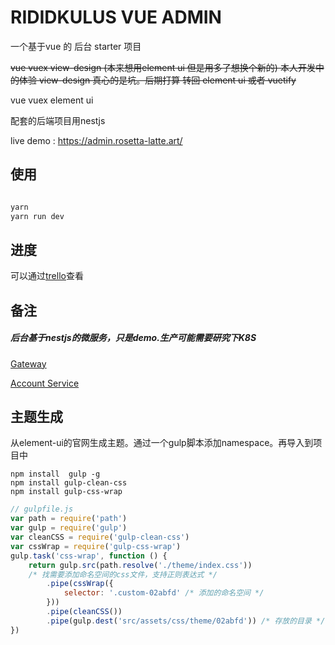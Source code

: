 # RIDIDKULUS VUE ADMIN

一个基于vue 的 后台 starter 项目

~~vue vuex view-design (本来想用element ui 但是用多了想换个新的)
本人开发中的体验 view-design 真心的是坑。后期打算 转回 element ui 或者 vuetify~~

vue vuex element ui

配套的后端项目用nestjs

live demo : https://admin.rosetta-latte.art/

## 使用



```bash

yarn
yarn run dev

```

## 进度

可以通过[trello](https://trello.com/b/O9Nf9aQG/%E5%90%8E%E5%8F%B0%E7%AE%A1%E7%90%86%E7%B3%BB%E7%BB%9F%E7%A0%94%E5%8F%91)查看


## 备注


##### 后台基于nestjs的微服务，只是demo.生产可能需要研究下K8S

[Gateway](https://github.com/kyuuube/osy-nestjs-api-gateway)

[Account Service](https://github.com/kyuuube/osy-nestjs-account-microservice)


## 主题生成

从element-ui的官网生成主题。通过一个gulp脚本添加namespace。再导入到项目中

```shell
npm install  gulp -g
npm install gulp-clean-css
npm install gulp-css-wrap
```

```javascript
// gulpfile.js
var path = require('path')
var gulp = require('gulp')
var cleanCSS = require('gulp-clean-css')
var cssWrap = require('gulp-css-wrap')
gulp.task('css-wrap', function () {
    return gulp.src(path.resolve('./theme/index.css'))
    /* 找需要添加命名空间的css文件，支持正则表达式 */
        .pipe(cssWrap({
            selector: '.custom-02abfd' /* 添加的命名空间 */
        }))
        .pipe(cleanCSS())
        .pipe(gulp.dest('src/assets/css/theme/02abfd')) /* 存放的目录 */
})
```
